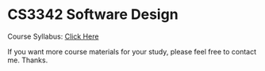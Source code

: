 # CS3342 Software Design

Course Syllabus: [Click Here](https://www.cityu.edu.hk/catalogue/ug/201617/course/CS3342.pdf)

If you want more course materials for your study, please feel free to contact me. Thanks.